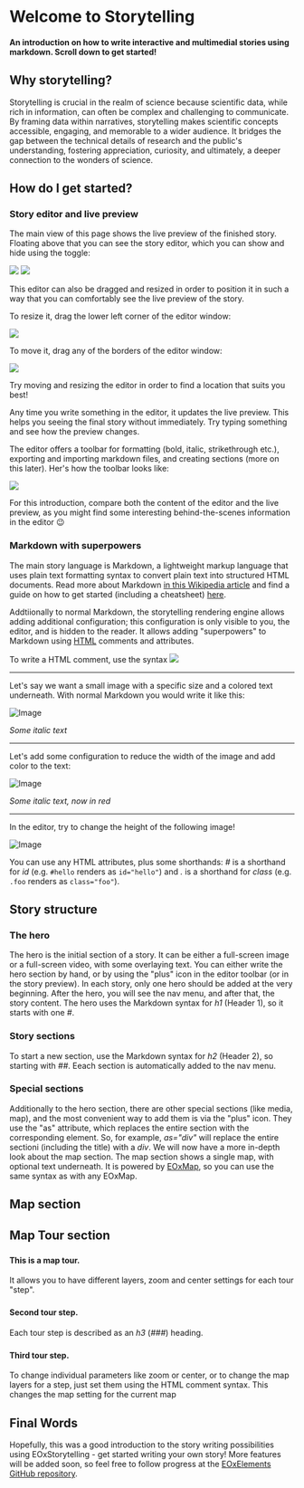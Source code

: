 # Welcome to Storytelling <!--{ as="video" mode="hero" src="https://dlmultimedia.esa.int/download/public/videos/2023/06/010/2306_010_AR_EN.mp4" }-->

#### An introduction on how to write interactive and multimedial stories using markdown. Scroll down to get started! <!--{ style="font-size:1rem;opacity:0.7;margin-top:1rem;" }-->

## Why storytelling?

Storytelling is crucial in the realm of science because scientific data, while rich in information, can often be complex and challenging to communicate. By framing data within narratives, storytelling makes scientific concepts accessible, engaging, and memorable to a wider audience. It bridges the gap between the technical details of research and the public's understanding, fostering appreciation, curiosity, and ultimately, a deeper connection to the wonders of science.

## How do I get started?

### Story editor and live preview

The main view of this page shows the live preview of the finished story. Floating above that you can see the story editor, which you can show and hide using the toggle:

![](https://eox-a.github.io/EOxElements/img/editor-toggle-off.png) ![](https://eox-a.github.io/EOxElements/img/editor-toggle-on.png)

This editor can also be dragged and resized in order to position it in such a way that you can comfortably see the live preview of the story.

To resize it, drag the lower left corner of the editor window:

![](https://eox-a.github.io/EOxElements/img/editor-resize.png)

To move it, drag any of the borders of the editor window:

![](https://eox-a.github.io/EOxElements/img/editor-move.png)

Try moving and resizing the editor in order to find a location that suits you best!

Any time you write something in the editor, it updates the live preview. This helps you seeing the final story without immediately. Try typing something and see how the preview changes.

The editor offers a toolbar for formatting (bold, italic, strikethrough etc.), exporting and importing markdown files, and creating sections (more on this later). Her's how the toolbar looks like:

![](https://eox-a.github.io/EOxElements/img/editor-toolbar.png)

For this introduction, compare both the content of the editor and the live preview, as you might find some interesting behind-the-scenes information in the editor 😉

### Markdown with superpowers

The main story language is Markdown, a lightweight markup language that uses plain text formatting syntax to convert plain text into structured HTML documents. Read more about Markdown [in this Wikipedia article](https://en.wikipedia.org/wiki/Markdown) and find a guide on how to get started (including a cheatsheet) [here](https://www.markdownguide.org/).

Addtiionally to normal Markdown, the storytelling rendering engine allows adding additional configuration; this configuration is only visible to you, the editor, and is hidden to the reader.
It allows adding "superpowers" to Markdown using [HTML](https://en.wikipedia.org/wiki/HTML) comments and attributes.

To write a HTML comment, use the syntax ![](https://eox-a.github.io/EOxElements/img/editor-comments.png)

---

Let's say we want a small image with a specific size and a colored text underneath. With normal Markdown you would write it like this:

![Image](https://placehold.co/800x100)

_Some italic text_

---

Let's add some configuration to reduce the width of the image and add color to the text:

![Image](https://placehold.co/800x100) <!--{ width="300" }-->

_Some italic text, now in red_ <!--{ style="color:red" }-->

---

In the editor, try to change the height of the following image!

![Image](https://placehold.co/200x200)

You can use any HTML attributes, plus some shorthands: _#_ is a shorthand for _id_ (e.g. <code>#hello</code> renders as <code>id="hello"</code>) and _._ is a shorthand for _class_ (e.g. <code>.foo</code> renders as <code>class="foo"</code>).

## Story structure

### The hero

The hero is the initial section of a story. It can be either a full-screen image or a full-screen video, with some overlaying text. You can either write the hero section by hand, or by using the "plus" icon in the editor toolbar (or in the story preview).
In each story, only one hero should be added at the very beginning. After the hero, you will see the nav menu, and after that, the story content. The hero uses the Markdown syntax for _h1_ (Header 1), so it starts with one _#_.

### Story sections

To start a new section, use the Markdown syntax for _h2_ (Header 2), so starting with _##_. Eeach section is automatically added to the nav menu.

### Special sections

Additionally to the hero section, there are other special sections (like media, map), and the most convenient way to add them is via the "plus" icon. They use the "as" attribute, which replaces the entire section with the corresponding element. So, for example, _as="div"_ will replace the entire sectioni (including the title) with a _div_.
We will now have a more in-depth look about the map section. The map section shows a single map, with optional text underneath. It is powered by [EOxMap](https://eox-a.github.io/EOxElements/?path=/docs/elements-eox-map--docs), so you can use the same syntax as with any EOxMap.

## Map section <!--{as="eox-map" style="width: 100%; height: 500px;" config='{ "controls": { "Zoom": {}, "Attribution": {}, "FullScreen": {}, "OverviewMap": { "layers": [ { "type": "Tile", "properties": { "id": "overviewMap" }, "source": { "type": "OSM" } } ] } }, "layers": [ { "type": "Tile", "properties": { "id": "overviewMap" }, "source": { "type": "TileWMS", "url": "https://ows.mundialis.de/services/service", "params": { "LAYERS": "TOPO-WMS" } } } ], "view": { "center": [15,48], "zoom": 1 } }'}-->

## Map Tour section <!--{ as="eox-map" mode="tour" }-->

### <!--{ layers='[{"type":"Tile","properties":{"id":"osm"},"source":{"type":"OSM"}}]' center=[12.46,41.89] zoom="5" animationOptions="{duration:500}" }-->

#### This is a map tour.

It allows you to have different layers, zoom and center settings for each tour "step".

### <!--{ layers='[{"type":"Tile","properties":{"id":"customId"},"source":{"type":"WMTSCapabilities","url":"https://tiles.maps.eox.at/wmts/1.0.0/WMTSCapabilities.xml","layer":"s2cloudless-2017"}},{"type":"Tile","properties":{"id":"osm"},"source":{"type":"OSM"}}]' center=[12.46,41.89] zoom="10" }-->

#### Second tour step.

Each tour step is described as an _h3_ (_###_) heading.

### <!--{ layers='[{"type":"Tile","properties":{"id":"customId"},"source":{"type":"WMTSCapabilities","url":"https://tiles.maps.eox.at/wmts/1.0.0/WMTSCapabilities.xml","layer":"s2cloudless-2017"}},{"type":"Tile","properties":{"id":"osm"},"source":{"type":"OSM"}}]' center="[16.36,48.2]" zoom="10" animationOptions="{duration:500}" }-->

#### Third tour step.

To change individual parameters like zoom or center, or to change the map layers for a step, just set them using the HTML comment syntax. This changes the map setting for the current map

## Final Words

Hopefully, this was a good introduction to the story writing possibilities using EOxStorytelling - get started writing your own story!
More features will be added soon, so feel free to follow progress at the [EOxElements GitHub repository](https://github.com/EOX-A/EOxElements).
